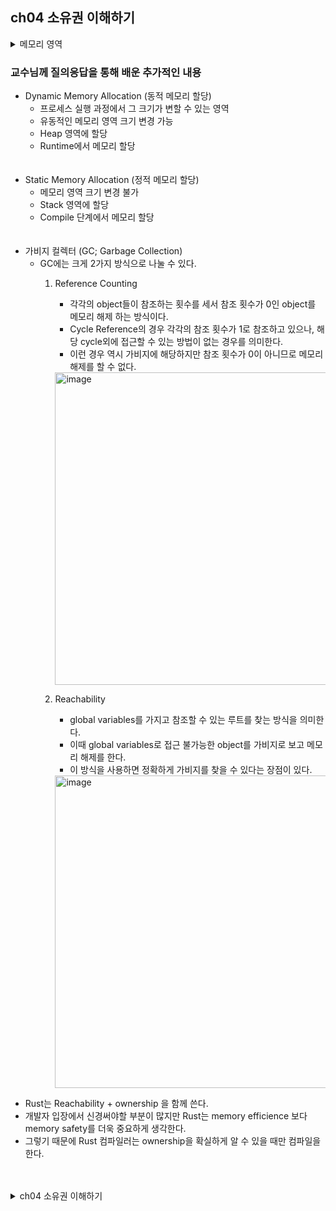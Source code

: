  ## ch04 소유권 이해하기

<details>
    <summary> 메모리 영역</summary>
    ### 스택 영역
    - 함수가 실행될 때 사용하는 메모리 공간
    - 미리 정해져 있기 때믄에 매우 빠르게 값을 저장하고 접근할 수 있다 
    - 데이터를 일시적으로 저장하는 공간으로 매개변수, 지역 변수가 대표적이다
    - 후입선출(LIFO - Last in, First out) 
    - 저장되는 데이터가 명확하고 크기가 정해져 있다.
    - 데이터 추가 push
    - 데이터 제거 pop

    ### 힙 영역
    - 동적으로 할당되는 메모리를 위한 공간
    - 멀티스레딩에서 여러 스레드가 접근하는 변수의 값은 힙 영역에 저장된다
    - 할당된 공간은 메모리 내에 계속 남아 있어서 메모리 누수(memory leak)를 초래할 수 있다
</details>   


### 교수님께 질의응답을 통해 배운 추가적인 내용 
* Dynamic Memory Allocation (동적 메모리 할당)
    - 프로세스 실행 과정에서 그 크기가 변할 수 있는 영역
    - 유동적인 메모리 영역 크기 변경 가능 
    - Heap 영역에 할당
    - Runtime에서 메모리 할당   
<br/><br/>
* Static Memory Allocation (정적 메모리 할당)
    - 메모리 영역 크기 변경 불가
    - Stack 영역에 할당
    - Compile 단계에서 메모리 할당   
<br/><br/>
* 가비지 컬렉터 (GC; Garbage Collection)
    - GC에는 크게 2가지 방식으로 나눌 수 있다.
        1. Reference Counting 
            - 각각의 object들이 참조하는 횟수를 세서 참조 횟수가 0인 object를 메모리 해제 하는 방식이다.
            - Cycle Reference의 경우 각각의 참조 횟수가 1로 참조하고 있으나, 해당 cycle외에 접근할 수 있는 방법이 없는 경우를 의미한다.
            - 이런 경우 역시 가비지에 해당하지만 참조 횟수가 0이 아니므로 메모리 해제를 할 수 없다.
             <img width="500" alt="image" src="https://github.com/user-attachments/assets/9898b7f9-5075-4b48-a603-b2817e72c39b">


        2. Reachability
            - global variables를 가지고 참조할 수 있는 루트를 찾는 방식을 의미한다.
            - 이때 global variables로 접근 불가능한 object를 가비지로 보고 메모리 해제를 한다.
            - 이 방식을 사용하면 정확하게 가비지를 찾을 수 있다는 장점이 있다.
           <img width="500" alt="image" src="https://github.com/user-attachments/assets/1e4ad640-f5fa-4442-a6c5-de34d35d2cc6">



- Rust는 Reachability + ownership 을 함께 쓴다.
- 개발자 입장에서 신경써야할 부분이 많지만 Rust는 memory efficience 보다 memory safety를 더욱 중요하게 생각한다. 
- 그렇기 때문에 Rust 컴파일러는 ownership을 확실하게 알 수 있을 때만 컴파일을 한다.   
<br/><br/>

<details>
<summary> ch04 소유권 이해하기 </summary>

 ### 소유권
 - 메모리 관리법을 지배하는 규칙 모음이다.
 - 규칙을 하나라도 위반하면 컴파일되지 않는다.
 - `힙 데이터의 관리`가 주요 목표이다.
 - 소유권 규칙
    - 각각의 값은 소유자(owner)가 정해져 있다.
    - 한 값의 소유자는 오직 하나이다. (동시에 여러 소유자가 존재할 수 없다.)
    - scope 를 벗어날 때, 값이 버려진다(dropped)
        ```
        fn main() 
        {    // s가 선언되지 않아서 유효하지 않음.
            let mut s = "hello";  // 이 지점부터 s는 유효함
            // s 로 어떤 작업 수행 ~
        }    // scope가 종료되고 더 이상 s는 유효하지 않음
        ```

- String 타입
    - 힙에 메모리를 할당하는 방식을 사용한다. (텍스트의 내용과 크기 변경 가능)
    - 더블 콜론(`::`)는 `String` 타입의 `from`함수를 특정지을 수 있도록 하는 네임스페이스 연산자이다.
        ```
        let mut s = String::from("hello");
        s.push_str(", world!"); // push_str()이 문자열에 리터럴 추가
        println!("{}",s);   // 'hello, world!' 출력
        ```
    - 문자열 리터럴: 컴파일 타임에 내용을 알 수 있다.
    - String: 힙에 메모리를 할당하여 가변적이다.
   
- 메모리와 할당
    ```
    {    // s가 선언되지 않아서 유효하지 않음.
        let s = String::from("hello");  // 이 지점부터 s는 유효함
        // s 로 어떤 작업 수행 ~
    }   // scope 종료되고 s 유효하지 않음
    ```
    - 메모리 요청과 String 사용을 마친 후 메모리 해제가 필요하다. 
    - scope를 벗어나면 drop* 함수가 자동으로 호출되어 메모리 해제를 진행한다.
        - drop 함수는 직접 호출할 수 없다.(컴파일 에러 발생)
        - 명시적으로 호출하고 싶을 때에는 mem::drop 을 사용하면 된다.
            
    - GC(garbage collector)가 있는 언어에서는 자동으로 사용하지 않는 메모리를 찾아 없애준다.
    - GC가 없으면 직접 메모리 할당(allocate)과 해제(free)를 해주어야 한다.
    - GC가 실행되면 프로그램을 잠시 중단해야 하기 때문에 오버헤드가 발생한다. 

- **GC와 drop의 차이는 뭘까 ?**


- 이동 (move)
    - `let s2 = s1;` 과 같이 변수를 초기화하면 shallow copy가 아닌 `기존 변수(s1)을 무효화` 한다.(s1이 더 이상 유효하지 않다고 판단한다)
    - scope를 벗어날 때 중복 해제(double free) 에러, 메모리 안전성 버그와 메모리 손상의 원인이 될 수 있기 때문에 이러한 복사가 아닌 이동으로 표현한다.
    - 유효하지 않은 참조자의 사용
        ```
        let s1 = String::from("hello");
        let s2 = s1;    // s1을 s2로 이동(move)하여 더 이상 유효하지 않다고 판단
        println!("{}, world", s1);  // 컴파일 에러 발생 - 유효하지 않은 변수 s1을 사용했기 때문
        ```
        
- 클론 (clone)
    - String의 `힙 데이터까지 deep copy`를 하고 싶을 때 사용된다.
    - clone이 호출된 지점에서 무언가 다른 일이 수행될 것(성능 영향)을 알려주는 시각적 표시이다.

- 스택에만 저장되는 데이터
    - clone을 호출하지 않아도 유효한 예시 
        ```
        let x = 5;
        let y = x;
        println!("x = {}, y = {}", x, y);
        ```
    - 단순한 스칼라값의 묶음 (컴파일 타임에 크기가 고정되는 타입)
        - 모든 정수형 타입
        - 논리 자료형 bool
        - 모든 부동소수점 타입
        - 문자 타입 char
        - copy 가능한 타입으로만 구성된 튜플

    - 소유권, scope이 주석으로 표시된 함수
        ```
        fn main() {
        let s = String::from("hello");	//s가 scope 안으로 들어온다
        println!("before call takes_ownership, s : {s}");

        takes_ownership(s);	// s값 이동 -> s는 더 이상 유효하지 않음
        // println!("after call takes_ownership, s: {s}");	
        // s가 유요하지 않기 때문에 컴파일 에러 발생

        let x = 5;	// x in scope
        makes_copy(x);	// x가 함수로 이동 -> data type = i32 => 계속 x 사용 가능 
        
        println!("x = {x}");
        }	

        fn takes_ownership(some_string: String) {	// some_string이 scope안으로 들어옴
            println!("{}", some_string);
        }	// 여기서 some_string이 scope 밖으로 벗어나 drop 호출 -> 메모리 해제

        fn makes_copy(some_integer: i32) {	// some_integer이 scope 안으로 들어옴
            println!("{}", some_integer);
        }	// scope 벗어남 -> 별다른 일 없음
        ```
    
    - 반환값로 일어나는 소유권 이동
        ```
        fn main() {
            let s1 = gives_ownership();		// gives_ownership 함수의 반환값을 s1으로 이동 
            println!("s1: {s1}");
            
            let s2 = String::from("hello");	// s2 in scope
            println!("s2: {s2}");

            let s3 = takes_and_gives_back(s2);	// s2가 takes_and_back 으로 이동 , 반환값을 s3으로 이동 
            println!("s3: {s3}");
        }

        fn gives_ownership() -> String {	// 자신의 반환값을 호출자 함수로 이동 
            let some_string = String::from("yours");	// some_string in scope
            some_string				// some_string이 반환되고 호출자 쪽으로 이동
        }

        fn takes_and_gives_back(a_string: String) -> String { 
            a_string
        }
        ```

    - 매개변수의 소유권을 되돌려주는 방법
        ```
        fn main() {
            let s1 = String::from("hello");

            let (s2, len) = calculate_length(s1);
        //    println!("s1: {s1}");	// 여기서에도 마찬가지로 값이 이동되어 더 이상 s1은 유효하지 않다.

            println!("The length of '{}' is {}", s2, len);
        }

        fn calculate_length(s: String) -> (String, usize) {
            let length = s.len();
            (s, length)
        }
        ```
        - 튜플을 사용하여 매개변수와 매개변수의 길이를 반환한다.

- 함수도 마찬가지로 함수의 scope을 벗어나면 drop 호출 → 메모리 해제
- 반환값이 있는 함수는 값이 이동(move) 한다. 만약 힙 데이터를 갖는다면 값 이동과 drop 발생한다.
- 튜플을 사용하여 함수 값의 사용과 소유권을 보장하도록 할 수 있지만 번거롭다.

### 참조와 대여
- 참조 (reference)
    - 해당 주소에 저장된 데이터에 접근할 수 있도록 해주는 주솟값으로 포인터와 같은 개념이다.
    - 참조자가 살아 있는 동안 특정 타입에 대한 유효한 값을 가리키는 것을 보장해준다.
    - &(앰퍼샌드) 기호는 참조자를 의미하고 소유권을 갖지 않고 해당 값을 참조할 수 있도록 해준다.

        ```
        fn main() {
            let s1 = String::from("hello");

            let len = calculate_length(&s1);	// s1 값을 참조하지만 해당 값을 소유하지 않는다.
            
            println!("The length of '{}' is {}.", s1, len);
        }

        fn calculate_length(s: &String) -> usize {	// s는 String의 참조자로 참조자 기호(&)를 함께 써준다.
            s.len()
        }	// s 는 scope 밖으로 벗어난다 -> 아무일도 없다. => 참조하는 것이라서 
        ```

- 대여 (borrowing)
    - 참조자를 만드는 행위를 뜻한다.
    - 빌린 값을 수정해보는 예시
        ```
        fn main() {
            let s = String::from("hello");

            chagne(&s);
        }

        fn change(some_string: &String) {
            some_string.push_str(", world");
        }
        ```
        - 참조한 값을 수정하려고 하면 컴파일 에러가 발생한다.
        - 변수가 기본적으로 불변성을 갖고 있는 것처럼 참조도 수정할 수 없다. 


### 가변 참조자 (mutable regerence)
- `&mut` 을 활용하면 가변 참조자를 생성할 수 있다.
- 예시 실행해보기 
    ```
    fn main() {
        let mut s = String::from("hello");

        chagne(&mut s);
    }

    fn change(some_string: &mut String) {
        some_string.push_str(", world");
    }
    ``` 

- 동시에 여러 가변 참조자를 사용할 수 없다.
    ```
    fn main() {
        let mut s = String::from("hello");

        let r1 = &mut s;
        let r2 = &mut s;

        println!("{}, {}", r1, r2);
    }
    ```
    - 불변 참조자가 있는 동안에는 같은 값에 대한 가변 참조자를 생성할 수 없다.
    - 불변 참조자는 불변으로 읽기만 하여 여러 개를 생성할 수 있다.
    - 참조자는 정의된 시점부터 마지막으로 사용된 부분까지 유효하다.

    ```
    fn main() {
        let mut s = String::from("hello");

        let r1 = &s;    // 문제없음
        let r2 = &s;    // 문제없음
        println!("{} and {}", r1, r2);
        // 이 지점 이후로 변수 r1과 r2는 사용되지 않는다.

        let r3 = &mut s;    //문제 없음
        println!("{}", r3);
    }
    ```



### 댕글링 참조
- 댕글링 포인터(dangling pointer): 어떤 메모리를 가르키는 포인터가 남아 있는 상황에서 메모리를 해제하여 다른 개체가 할당받았을지도 모르는 메모리를 참조하게 된 포인터 (해제된 메모리를 가르키는 포인터)
- 러스트는 컴파일러에서 확인하여 댕글링 참조가 생성되지 않도록 보장한다.
- 댕글링 참조의 문제점은?  segmentation faults, memory leaks(메모리 누수), and unpredictable behavior(예측불가능한 동작)*이 있다.  
    * https://www.boardinfinity.com/blog/dangling-pointer-in-c/
    ```
    fn main() {
        let reference_to_nothing = no_dangle();

        // dangle 함수를 호출해버리면 댕글링 참조가 되어 컴파일 에러가 발생한다.
    }

    fn dangle() -> &String {	// dangle은 String의 참조자를 반환한다. 
        let s = String::from("hello");	// s 는 새로운 String 

        &s	// s의 참조자를 반환한다 
    } // s는 함수 안에서 생성되어, 이 시점에서 scope를 벗어나 메모리가 해제된다

    fn no_dangle() -> String {
        let s = String::from("hello");

        s
    }	// 소유권 이동되며 에러 없이 작동한다.
    ```

- 참조자 규칙 
    - 하나의 가변 참조자만 갖거나 여러 개의 불변 참조자를 가질 수 있다
    - 참조자는 항상 유효해야 한다 

### 슬라이스(slice) 타입
- 컬렉션(collection)의 연속된 일련의 요소를 참조하도록 해준다.
- 참조자의 일종으로 소유권을 갖지 않는다.

    <details>
    <summary> 컬렉션 (collection) </summary>

    - 유용한 데이터 구조
    - 힙에 저장되어 데이터의 크기가 실행 중 커지거나 줄어들 수 있다.
    - 주로 사용되는 것에는 벡터, 문자열, 해시 맵이 있다.
    - ch08에서 다시 다뤄질 예정
    
    </details>

    - 예제 실행해보기
        ```
        fn first_word(s: &String) -> usize {
            let bytes = s.as_bytes();

            for (i, &item) in bytes.iter().enumerate() {
                if item == b' ' {
                    return i;
                }
            }

            s.len()
        }
        ```
     - as_bytes 메서드: 바이트 배열 변환
    - iter 메서드: 컬렉션의 각 요소 반환
    - enumerate 메서드: iter의 각 결과값을 튜플로 감싸 반환 (첫 번째 요소: 인덱스, 두 번째 요소: 해당 요소의 참조자)

- 문자열 슬라이스
    - String의 일부를 가르키는 참조자
    - 문자열 슬라이스를 나타내는 타입은 &str 이다
    - [starting_index..ending_index]
        - starting_index부터 ending_index-1 위치까지 슬라이스 생성
        - .. 범위 표현법에서 인덱스 0부터 시작하는 경우 앞의 값을 생략할 수 있다([0..2] = [..2])
        - 맨 마지막 바이트까지 포함하는 경우 뒤의 값을 생략할 수 있다 ([1..len] = [1..])
        - 앞뒤 모두 생략한 경우 전체 문자열이 슬라이스로 생성된다 

</details>
